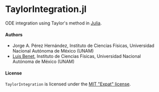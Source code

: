# TaylorIntegration.jl

ODE integration using Taylor's method in [Julia](http://julialang.org).

#### Authors

- Jorge A. Pérez Hernández,
Instituto de Ciencias Físicas, Universidad Nacional Autónoma de México (UNAM)
- [Luis Benet](http://www.cicc.unam.mx/~benet/),
Instituto de Ciencias Físicas, Universidad Nacional Autónoma de México (UNAM)

#### License

`TaylorIntegration` is licensed under the [MIT "Expat" license](./LICENSE.md).

